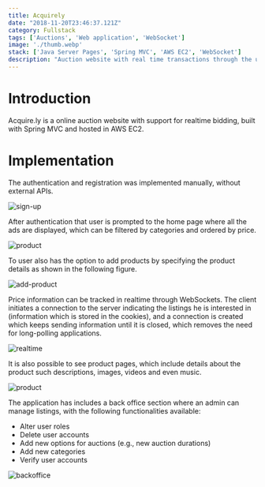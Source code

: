 ```yaml
---
title: Acquirely
date: "2018-11-20T23:46:37.121Z"
category: Fullstack
tags: ['Auctions', 'Web application', 'WebSocket']
image: './thumb.webp'
stack: ['Java Server Pages', 'Spring MVC', 'AWS EC2', 'WebSocket']
description: "Auction website with real time transactions through the use of websockets."  
---
```


# Introduction

Acquire.ly is a online auction website with support for realtime bidding, built with Spring MVC and hosted in AWS EC2. 

# Implementation

The authentication and registration was implemented manually, without external APIs.

![sign-up](/imgs/sign-up.png)

After authentication that user is prompted to the home page where all the ads are displayed, which can be filtered by categories and ordered by price.

![product](/imgs/product-page.png)

To user also has the option to add products by specifying the product details as shown in the following figure.

![add-product](/imgs/add-product.png)

Price information can be tracked in realtime through WebSockets. The client initiates a connection to the server indicating the listings he is interested in (information which is stored in the cookies), and a connection is created which keeps sending information until it is closed, which removes the need for long-polling applications.

![realtime](/imgs/realtime-auctions.png)

It is also possible to see product pages, which include details about the product such descriptions, images, videos and even music. 

![product](/imgs/product-page-simple.png)

The application has includes a back office section where an admin can manage listings, with the following functionalities available:

- Alter user roles
- Delete user accounts
- Add new options for auctions (e.g., new auction durations)
- Add new categories
- Verify user accounts

![backoffice](/imgs/backoffice.png)

